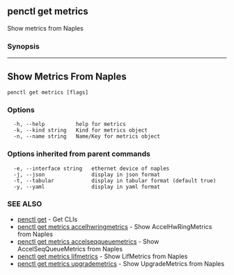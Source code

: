 ## penctl get metrics

Show metrics from Naples

### Synopsis



--------------------------
 Show Metrics From Naples 
--------------------------


```
penctl get metrics [flags]
```

### Options

```
  -h, --help          help for metrics
  -k, --kind string   Kind for metrics object
  -n, --name string   Name/Key for metrics object
```

### Options inherited from parent commands

```
  -e, --interface string   ethernet device of naples
  -j, --json               display in json format
  -t, --tabular            display in tabular format (default true)
  -y, --yaml               display in yaml format
```

### SEE ALSO
* [penctl get](penctl_get.md)	 - Get CLIs
* [penctl get metrics accelhwringmetrics](penctl_get_metrics_accelhwringmetrics.md)	 - Show AccelHwRingMetrics from Naples
* [penctl get metrics accelseqqueuemetrics](penctl_get_metrics_accelseqqueuemetrics.md)	 - Show AccelSeqQueueMetrics from Naples
* [penctl get metrics lifmetrics](penctl_get_metrics_lifmetrics.md)	 - Show LifMetrics from Naples
* [penctl get metrics upgrademetrics](penctl_get_metrics_upgrademetrics.md)	 - Show UpgradeMetrics from Naples

